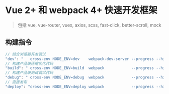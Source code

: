 # Vue 2+ 和 webpack 4+ 快速开发框架

> 包括 vue, vue-router, vuex, axios, scss, fast-click, better-scroll, mock

## 构建指令

```js
// 结合浏览器开发调试
"dev": "   cross-env NODE_ENV=dev    webpack-dev-server --progress --hide-modules --open --hot",
// 构建产品级压缩优化代码
"build": " cross-env NODE_ENV=build  webpack            --progress --hide-modules",
// 构建产品级测试调试代码
"debug": " cross-env NODE_ENV=debug  webpack            --progress --hide-modules",
// 直接发布
"deploy": "cross-env NODE_ENV=deploy webpack            --progress --hide-modules"
```

